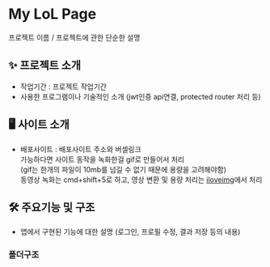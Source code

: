 # My LoL Page

프로젝트 이름 / 프로젝트에 관한 단순한 설명

## ✨ 프로젝트 소개

-   작업기간 : 프로젝트 작업기간
-   사용한 프로그램이나 기술적인 소개 (jwt인증 api연결, protected router 처리 등)

## 🖥️ 사이트 소개

-   배포사이트 : 배포사이트 주소와 버셀링크  
    가능하다면 사이트 동작을 녹화한걸 gif로 만들어서 처리  
    (gif는 한개의 파일이 10mb를 넘길 수 없기 때문에 용량을 고려해야함)  
    동영상 녹화는 cmd+shift+5로 하고, 영상 변환 및 용량 처리는 [iloveimg](https://www.iloveimg.com/ko)에서 처리

## 🛠️ 주요기능 및 구조

-   앱에서 구현된 기능에 대한 설명 (로그인, 프로필 수정, 결과 저장 등의 내용)

### 폴더구조